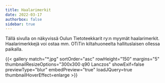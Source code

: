 ```yaml
---
title: Haalarimerkit
date: 2022-03-17
authorbox: false
sidebar: true
---
```


Tällä sivulla on näkyvissä Oulun Tietoteekkarit ry:n myymät haalarimerkit. Haalarimerkkejä voi ostaa mm. OTiTin kiltahuoneelta hallituslaisen ollessa paikalla.

[//]: # "NOTE: To add more images, just add the image files to this directory. Thumbnails etc. are then autogenerated."
{{< gallery match="*.jpg" sortOrder="asc" rowHeight="150" margins="5" thumbnailResizeOptions="300x300 q90 Lanczos" showExif=false previewType="blur" embedPreview="true" loadJQuery=true thumbnailHoverEffect=enlarge >}}
